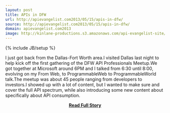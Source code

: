 ```yaml
---
layout: post
title: APIs in DFW
url: http://apievangelist.com2013/05/15/apis-in-dfw/
source: http://apievangelist.com2013/05/15/apis-in-dfw/
domain: apievangelist.com2013
image: http://kinlane-productions.s3.amazonaws.com/api-evangelist-site/blog/dfw-api-meetup-group.jpeg
---
```

{% include JB/setup %}<p>I just got back from the Dallas-Fort Worth area.I visited Dallas last night to help kick off the first gathering of the DFW API Professionals Meetup.We got together at Microsoft around 6PM and I talked from 6:30 until 8:00, evolving on my From Web, to ProgrammableWeb to ProgrammableWorld talk.The meetup was about 45 people ranging from developers to investors.I showed up with a lot of content, but I wanted to make sure and cover the full API spectrum, while also introducing some new content about specifically about API consumption.</p>
<center><p><a href="http://apievangelist.com2013/05/15/apis-in-dfw/" style='padding:25px; font-sze:18px; font-weight: bold;'>Read Full Story</a></p></center>
